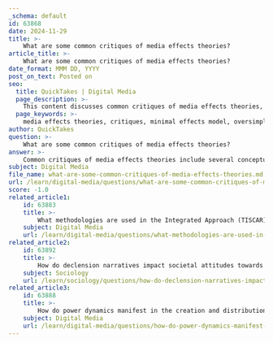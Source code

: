 ```yaml
---
_schema: default
id: 63868
date: 2024-11-29
title: >-
    What are some common critiques of media effects theories?
article_title: >-
    What are some common critiques of media effects theories?
date_format: MMM DD, YYYY
post_on_text: Posted on
seo:
  title: QuickTakes | Digital Media
  page_description: >-
    This content discusses common critiques of media effects theories, addressing issues like the minimal effects model, oversimplification of media-audience relationships, neglect of social context, lack of empirical support, underestimation of audience agency, and methodological limitations in research studies.
  page_keywords: >-
    media effects theories, critiques, minimal effects model, oversimplification, neglect of context, empirical support, audience agency, methodological limitations
author: QuickTakes
question: >-
    What are some common critiques of media effects theories?
answer: >-
    Common critiques of media effects theories include several conceptual and methodological limitations. Here are some key points of critique:\n\n1. **Minimal Effects Model**: One of the primary critiques is associated with the minimal effects model, which suggests that media has a limited impact on audiences. Critics argue that much of the empirical data supporting this model is derived from studies focused on media's influence on voter behavior during elections. This approach is problematic because it often fails to accurately measure the effects of media, as voting behavior is a complex phenomenon influenced by numerous factors beyond media exposure.\n\n2. **Over-Simplification**: Media effects theories are often criticized for oversimplifying the relationship between media and audience behavior. Critics argue that these theories do not adequately account for the complexities of human behavior and the various social, cultural, and psychological factors that influence how individuals interpret and respond to media content.\n\n3. **Neglect of Context**: Many media effects theories have been critiqued for neglecting the social context in which media consumption occurs. The Critical Media Effects (CME) framework, for example, emphasizes the importance of power dynamics, intersectionality, and agency, suggesting that media impacts cannot be fully understood without considering the broader sociopolitical context.\n\n4. **Lack of Empirical Support**: Some media effects theories lack robust empirical support. Critics point out that many theories are based on limited or outdated research, which may not reflect current media landscapes or audience behaviors. This raises questions about the validity and reliability of the findings.\n\n5. **Audience Agency**: Critics argue that traditional media effects theories often underestimate the agency of audiences. Theories that portray audiences as passive recipients of media messages fail to recognize that individuals actively interpret and negotiate media content based on their own experiences and social contexts.\n\n6. **Methodological Limitations**: There are also methodological critiques regarding the research designs used in media effects studies. For instance, the reliance on self-reported measures of media exposure and effects can lead to biases and inaccuracies in data collection.\n\nThese critiques highlight the need for a more nuanced understanding of media effects that incorporates a broader range of factors, including audience interpretations, social contexts, and the dynamic nature of media consumption.
subject: Digital Media
file_name: what-are-some-common-critiques-of-media-effects-theories.md
url: /learn/digital-media/questions/what-are-some-common-critiques-of-media-effects-theories
score: -1.0
related_article1:
    id: 63883
    title: >-
        What methodologies are used in the Integrated Approach (TISCAR) for analyzing media?
    subject: Digital Media
    url: /learn/digital-media/questions/what-methodologies-are-used-in-the-integrated-approach-tiscar-for-analyzing-media
related_article2:
    id: 63892
    title: >-
        How do declension narratives impact societal attitudes towards technology?
    subject: Sociology
    url: /learn/sociology/questions/how-do-declension-narratives-impact-societal-attitudes-towards-technology
related_article3:
    id: 63888
    title: >-
        How do power dynamics manifest in the creation and distribution of media content?
    subject: Digital Media
    url: /learn/digital-media/questions/how-do-power-dynamics-manifest-in-the-creation-and-distribution-of-media-content
---
```


&nbsp;